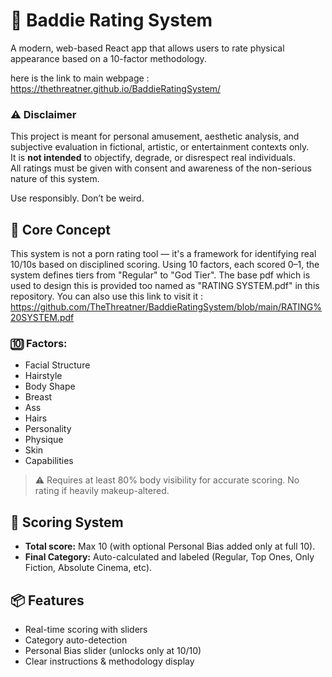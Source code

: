 # 💯 Baddie Rating System

A modern, web-based React app that allows users to rate physical appearance based on a 10-factor methodology. 

here is the link to main webpage : https://thethreatner.github.io/BaddieRatingSystem/

### ⚠️ Disclaimer

This project is meant for personal amusement, aesthetic analysis, and subjective evaluation in fictional, artistic, or entertainment contexts only.  
It is **not intended** to objectify, degrade, or disrespect real individuals.  
All ratings must be given with consent and awareness of the non-serious nature of this system.  

Use responsibly. Don’t be weird.

## 🧠 Core Concept

This system is not a porn rating tool — it's a framework for identifying real 10/10s based on disciplined scoring. Using 10 factors, each scored 0–1, the system defines tiers from "Regular" to "God Tier". The base pdf which is used to design this is provided too named as "RATING SYSTEM.pdf" in this repository. You can also use this link to visit it : https://github.com/TheThreatner/BaddieRatingSystem/blob/main/RATING%20SYSTEM.pdf

### 🔟 Factors:
- Facial Structure
- Hairstyle
- Body Shape
- Breast
- Ass
- Hairs
- Personality
- Physique
- Skin
- Capabilities

> ⚠️ Requires at least 80% body visibility for accurate scoring. No rating if heavily makeup-altered.

## 🧮 Scoring System

- **Total score:** Max 10 (with optional Personal Bias added only at full 10).
- **Final Category:** Auto-calculated and labeled (Regular, Top Ones, Only Fiction, Absolute Cinema, etc).

## 📦 Features

- Real-time scoring with sliders
- Category auto-detection
- Personal Bias slider (unlocks only at 10/10)
- Clear instructions & methodology display
